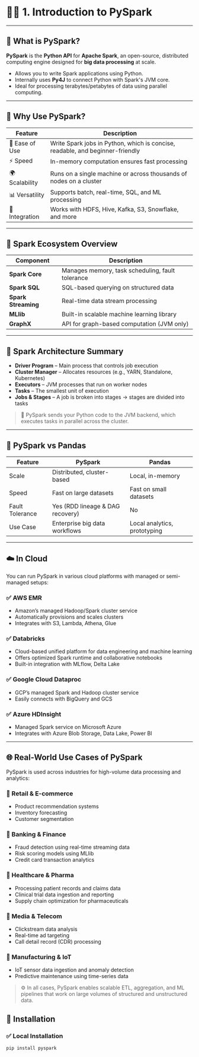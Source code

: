 # 🧑‍💻 1. Introduction to PySpark

---

## 🔹 What is PySpark?

**PySpark** is the **Python API** for **Apache Spark**, an open-source, distributed computing engine designed for **big data processing** at scale.

- Allows you to write Spark applications using Python.
- Internally uses **Py4J** to connect Python with Spark's JVM core.
- Ideal for processing terabytes/petabytes of data using parallel computing.

---

## 🔹 Why Use PySpark?

| Feature        | Description                                                                 |
|----------------|-----------------------------------------------------------------------------|
| 🧠 Ease of Use | Write Spark jobs in Python, which is concise, readable, and beginner-friendly |
| ⚡ Speed        | In-memory computation ensures fast processing                               |
| 🌍 Scalability  | Runs on a single machine or across thousands of nodes on a cluster         |
| 📊 Versatility  | Supports batch, real-time, SQL, and ML processing                          |
| 🔗 Integration | Works with HDFS, Hive, Kafka, S3, Snowflake, and more                       |

---

## 🔹 Spark Ecosystem Overview

| Component       | Description                                          |
|------------------|------------------------------------------------------|
| **Spark Core**   | Manages memory, task scheduling, fault tolerance     |
| **Spark SQL**    | SQL-based querying on structured data                |
| **Spark Streaming** | Real-time data stream processing                  |
| **MLlib**        | Built-in scalable machine learning library           |
| **GraphX**       | API for graph-based computation (JVM only)           |

---

## 🔹 Spark Architecture Summary

- **Driver Program** – Main process that controls job execution
- **Cluster Manager** – Allocates resources (e.g., YARN, Standalone, Kubernetes)
- **Executors** – JVM processes that run on worker nodes
- **Tasks** – The smallest unit of execution
- **Jobs & Stages** – A job is broken into stages → stages are divided into tasks

> 🧠 PySpark sends your Python code to the JVM backend, which executes tasks in parallel across the cluster.

---

## 🔹 PySpark vs Pandas

| Feature         | PySpark                         | Pandas                     |
|-----------------|----------------------------------|----------------------------|
| Scale           | Distributed, cluster-based      | Local, in-memory           |
| Speed           | Fast on large datasets           | Fast on small datasets     |
| Fault Tolerance | Yes (RDD lineage & DAG recovery)| No                         |
| Use Case        | Enterprise big data workflows    | Local analytics, prototyping|

---
## ☁️ In Cloud

You can run PySpark in various cloud platforms with managed or semi-managed setups:

### ✅ AWS EMR
- Amazon’s managed Hadoop/Spark cluster service
- Automatically provisions and scales clusters
- Integrates with S3, Lambda, Athena, Glue

### ✅ Databricks
- Cloud-based unified platform for data engineering and machine learning
- Offers optimized Spark runtime and collaborative notebooks
- Built-in integration with MLflow, Delta Lake

### ✅ Google Cloud Dataproc
- GCP’s managed Spark and Hadoop cluster service
- Easily connects with BigQuery and GCS

### ✅ Azure HDInsight
- Managed Spark service on Microsoft Azure
- Integrates with Azure Blob Storage, Data Lake, Power BI

---

## 🌐 Real-World Use Cases of PySpark

PySpark is used across industries for high-volume data processing and analytics:

### 🔸 Retail & E-commerce
- Product recommendation systems
- Inventory forecasting
- Customer segmentation

### 🔸 Banking & Finance
- Fraud detection using real-time streaming data
- Risk scoring models using MLlib
- Credit card transaction analytics

### 🔸 Healthcare & Pharma
- Processing patient records and claims data
- Clinical trial data ingestion and reporting
- Supply chain optimization for pharmaceuticals

### 🔸 Media & Telecom
- Clickstream data analysis
- Real-time ad targeting
- Call detail record (CDR) processing

### 🔸 Manufacturing & IoT
- IoT sensor data ingestion and anomaly detection
- Predictive maintenance using time-series data

> ⚙️ In all cases, PySpark enables scalable ETL, aggregation, and ML pipelines that work on large volumes of structured and unstructured data.


## 🔹 Installation

### ✅ Local Installation
```bash
pip install pyspark
